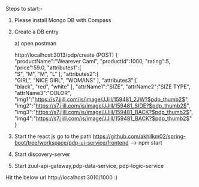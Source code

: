 Steps to start:-

1. Please install Mongo DB with Compass

2. Create a DB entry

   a) open postman 
   
   
   http://localhost:3013/pdp/create  (POST)
   {  
   "productName":"Wearever Cami",
   "productId":1000,
   "rating":5,
   "price":59.0,
   "attributes1":[  
      "S",
      "M",
      "M",
      "L"
    ],
   "attributes2":[  
      "GIRL",
      "NICE GIRL",
      "WOMANS"
   ],
   "attributes3":[  
      "black",
      "red",
      "white"
   ],
   "attrName1":"SIZE",
   "attrName2":"SIZE TYPE",
   "attrName3":"COLOR",
   "img1":"https://s7.jjill.com/is/image/JJill/159481_2JW?$pdp_thumb2$",
   "img2":"https://s7.jjill.com/is/image/JJill/159481_SIDE?$pdp_thumb2$",
   "img3":"https://s7.jjill.com/is/image/JJill/159481_BACK?$pdp_thumb2$",
   "img4":"https://s7.jjill.com/is/image/JJill/159481_BACK?$pdp_thumb2$"
  }
  
3. Start the react js
   go to the path https://github.com/akhilkm02/spring-boot/tree/workspace/pdp-ui-service/frontend  --> npm start
4. Start discovery-server
5. Start zuul-api-gateway,pdp-data-service, pdp-logic-service

Hit the below url http://localhost:3010/1000 :)   
  